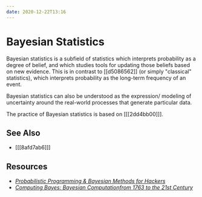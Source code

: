 ```yaml
---
date: 2020-12-22T13:16
---
```


# Bayesian Statistics

Bayesian statistics is a subfield of statistics which interprets probability as
a degree of belief, and which studies tools for updating those beliefs based on
new evidence. This is in contrast to [[d5086562]] (or simply "classical"
statistics), which interprets probability as the long-term frequency of an
event.

Bayesian statistics can also be understood as the expression/ modeling of
uncertainty around the real-world processes that generate particular data.

The practice of Bayesian statistics is based on [[[2dd4bb00]]].

## See Also

- [[[8afd7ab6]]]

## Resources

- [_Probabilistic Programming & Bayesian Methods for Hackers_][hackers]
- [_Computing Bayes: Bayesian Computationfrom 1763 to the 21st Century_][computing bayes]

[hackers]: https://camdavidsonpilon.github.io/Probabilistic-Programming-and-Bayesian-Methods-for-Hackers/
[computing bayes]: https://arxiv.org/pdf/2004.06425.pdf

